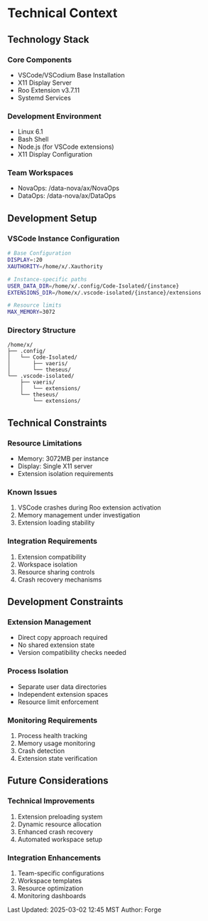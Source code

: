 # Technical Context

## Technology Stack

### Core Components
- VSCode/VSCodium Base Installation
- X11 Display Server
- Roo Extension v3.7.11
- Systemd Services

### Development Environment
- Linux 6.1
- Bash Shell
- Node.js (for VSCode extensions)
- X11 Display Configuration

### Team Workspaces
- NovaOps: /data-nova/ax/NovaOps
- DataOps: /data-nova/ax/DataOps

## Development Setup

### VSCode Instance Configuration
```bash
# Base Configuration
DISPLAY=:20
XAUTHORITY=/home/x/.Xauthority

# Instance-specific paths
USER_DATA_DIR=/home/x/.config/Code-Isolated/{instance}
EXTENSIONS_DIR=/home/x/.vscode-isolated/{instance}/extensions

# Resource limits
MAX_MEMORY=3072
```

### Directory Structure
```
/home/x/
├── .config/
│   └── Code-Isolated/
│       ├── vaeris/
│       └── theseus/
└── .vscode-isolated/
    ├── vaeris/
    │   └── extensions/
    └── theseus/
        └── extensions/
```

## Technical Constraints

### Resource Limitations
- Memory: 3072MB per instance
- Display: Single X11 server
- Extension isolation requirements

### Known Issues
1. VSCode crashes during Roo extension activation
2. Memory management under investigation
3. Extension loading stability

### Integration Requirements
1. Extension compatibility
2. Workspace isolation
3. Resource sharing controls
4. Crash recovery mechanisms

## Development Constraints

### Extension Management
- Direct copy approach required
- No shared extension state
- Version compatibility checks needed

### Process Isolation
- Separate user data directories
- Independent extension spaces
- Resource limit enforcement

### Monitoring Requirements
1. Process health tracking
2. Memory usage monitoring
3. Crash detection
4. Extension state verification

## Future Considerations

### Technical Improvements
1. Extension preloading system
2. Dynamic resource allocation
3. Enhanced crash recovery
4. Automated workspace setup

### Integration Enhancements
1. Team-specific configurations
2. Workspace templates
3. Resource optimization
4. Monitoring dashboards

Last Updated: 2025-03-02 12:45 MST
Author: Forge